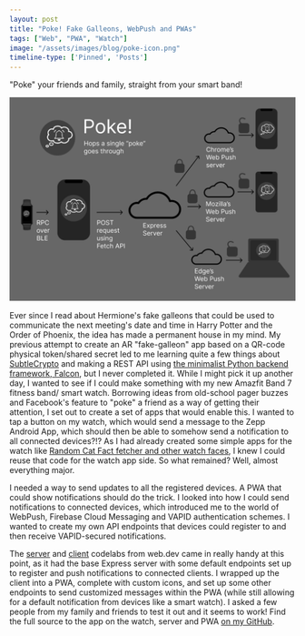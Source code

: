 ```yaml
---
layout: post
title: "Poke! Fake Galleons, WebPush and PWAs"
tags: ["Web", "PWA", "Watch"]
image: "/assets/images/blog/poke-icon.png"
timeline-type: ['Pinned', 'Posts']
---
```


"Poke" your friends and family, straight from your smart band!
<!--more-->

![Poke app diagram explanation](/assets/images/blog/poke-hops.png)

Ever since I read about Hermione's fake galleons that could be used to communicate the next meeting's date and time in Harry Potter and the Order of Phoenix, the idea has made a permanent house in my mind. My previous attempt to create an AR "fake-galleon" app based on a QR-code physical token/shared secret led to me learning quite a few things about [SubtleCrypto](https://developer.mozilla.org/en-US/docs/Web/API/SubtleCrypto) and making a REST API using [the minimalist Python backend framework, Falcon](https://falcon.readthedocs.io/en/stable/), but I never completed it. While I might pick it up another day, I wanted to see if I could make something with my new Amazfit Band 7 fitness band/ smart watch. Borrowing ideas from old-school pager buzzes and Facebook's feature to "poke" a friend as a way of getting their attention, I set out to create a set of apps that would enable this. I wanted to tap a button on my watch, which would send a message to the Zepp Android App, which should then be able to somehow send a notification to all connected devices?!? As I had already created some simple apps for the watch like [Random Cat Fact fetcher and other watch faces](https://github.com/DevPika/band7-cat-facts), I knew I could reuse that code for the watch app side. So what remained? Well, almost everything major.

I needed a way to send updates to all the registered devices. A PWA that could show notifications should do the trick. I looked into how I could send notifications to connected devices, which introduced me to the world of WebPush, Firebase Cloud Messaging and VAPID authentication schemes. I wanted to create my own API endpoints that devices could register to and then receive VAPID-secured notifications.

The [server](https://web.dev/push-notifications-server-codelab/) and [client](https://web.dev/push-notifications-client-codelab/) codelabs from web.dev came in really handy at this point, as it had the base Express server with some default endpoints set up to register and push notifications to connected clients. I wrapped up the client into a PWA, complete with custom icons, and set up some other endpoints to send customized messages within the PWA (while still allowing for a default notification from devices like a smart watch). I asked a few people from my family and friends to test it out and it seems to work! Find the full source to the app on the watch, server and PWA [on my GitHub](https://github.com/DevPika/band7-poke).